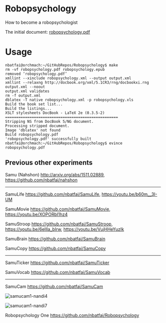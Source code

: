 # Robopsychology
How to become a robopsychologist

The initial document: [robopsychology.pdf](https://github.com/nbatfai/Robopsychology/files/169195/robopsychology.pdf)

# Usage
```
nbatfai@orchmach:~/GitHubRepos/Robopsychology$ make
rm -vf robopsychology.pdf robopsychology.epub
removed ‘robopsychology.pdf’
xmllint --xinclude robopsychology.xml --output output.xml
xmllint --relaxng http://docbook.org/xml/5.1CR3/rng/docbookxi.rng output.xml --noout
output.xml validates
rm -f output.xml
dblatex -T native robopsychology.xml -p robopsychology.xls
Build the book set list...
Build the listings...
XSLT stylesheets DocBook - LaTeX 2e (0.3.5-2)
===================================================
Stripping NS from DocBook 5/NG document.
Processing stripped document.
Image 'dblatex' not found
Build robopsychology.pdf
'robopsychology.pdf' successfully built
nbatfai@orchmach:~/GitHubRepos/Robopsychology$ evince robopsychology.pdf
```

## Previous other experiments

Samu (Nahshon)
http://arxiv.org/abs/1511.02889,
https://github.com/nbatfai/nahshon

---

SamuLife
https://github.com/nbatfai/SamuLife,
https://youtu.be/b60m__3I-UM

SamuMovie
https://github.com/nbatfai/SamuMovie,
https://youtu.be/XOPORbI1hz4

SamuStroop
https://github.com/nbatfai/SamuStroop,
https://youtu.be/6elIla_bIrw,
https://youtu.be/VujHHeYuzIk

SamuBrain
https://github.com/nbatfai/SamuBrain

SamuCopy
https://github.com/nbatfai/SamuCopy

---

SamuTicker
https://github.com/nbatfai/SamuTicker

SamuVocab
https://github.com/nbatfai/SamuVocab

--- 

SamuCam
https://github.com/nbatfai/SamuCam

![samucam1-nandi4](https://cloud.githubusercontent.com/assets/3148120/14001514/91fbb354-f146-11e5-9a0a-5d551bee494a.png)

![samucam1-nandi7](https://cloud.githubusercontent.com/assets/3148120/14001569/e5268d56-f146-11e5-9f6b-f4fbf6c007e2.png)

Robopsychology One
https://github.com/nbatfai/Robopsychology

